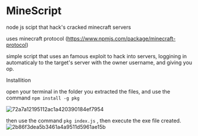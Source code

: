 # MineScript
node js scipt that hack's cracked minecraft servers

uses minecraft protocol (https://www.npmjs.com/package/minecraft-protocol)

simple script that uses an famous exploit to hack into servers, loggining in automaticaly to the target's server with the owner username, and giving you op.



Installition

open your terminal in the folder you extracted the files, and use the command `npm install -g pkg`

![72a7a12195112ac1a420390184ef7954](https://user-images.githubusercontent.com/50393513/113494975-63abc800-94f6-11eb-8d19-3f10ddf45e5d.gif)

then use the command `pkg index.js` , then execute the exe file created.
![2b86f3dea5b3461a4a9511d5961ae15b](https://user-images.githubusercontent.com/50393513/113495007-b71e1600-94f6-11eb-891a-d0586a467ac3.gif)
